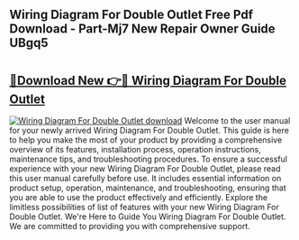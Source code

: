 ## Wiring Diagram For Double Outlet Free Pdf Download - Part-Mj7 New Repair Owner Guide UBgq5

# <h2><a href="http://dfqg4ag.blite.top/?on=Wiring+Diagram+For+Double+Outlet">🔗Download New 👉🔴 Wiring Diagram For Double Outlet</a></h2>

[![Wiring Diagram For Double Outlet download](https://i.imgur.com/lujVjoI.png)](http://dfqg4ag.blite.top/?on=Wiring+Diagram+For+Double+Outlet)
Welcome to the user manual for your newly arrived Wiring Diagram For Double Outlet. This guide is here to help you make the most of your product by providing a comprehensive overview of its features, installation process, operation instructions, maintenance tips, and troubleshooting procedures. To ensure a successful experience with your new Wiring Diagram For Double Outlet, please read this user manual carefully before use. It includes essential information on product setup, operation, maintenance, and troubleshooting, ensuring that you are able to use the product effectively and efficiently. Explore the limitless possibilities of list of features with your new Wiring Diagram For Double Outlet. We're Here to Guide You Wiring Diagram For Double Outlet. We are committed to providing you with comprehensive support.
